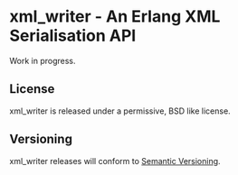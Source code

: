 # xml_writer - An Erlang XML Serialisation API

Work in progress.

## License

xml_writer is released under a permissive, BSD like license.

## Versioning

xml_writer releases will conform to [Semantic Versioning](http://semver.org).
